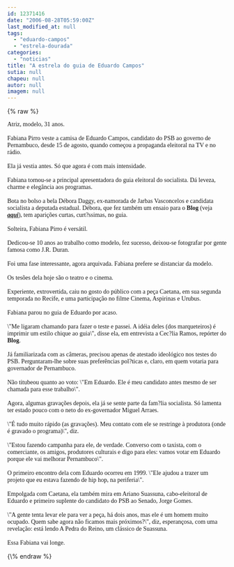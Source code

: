 ```yaml
---
id: 12371416
date: "2006-08-28T05:59:00Z"
last_modified_at: null
tags:
  - "eduardo-campos"
  - "estrela-dourada"
categories:
  - "noticias"
title: "A estrela do guia de Eduardo Campos"
sutia: null
chapeu: null
autor: null
imagem: null
---
```

{\% raw %}
<p><FONT face=Verdana>Atriz, modelo, 31 anos.<BR><BR>Fabiana Pirro veste a camisa de Eduardo Campos, candidato do PSB ao governo de Pernambuco, desde 15 de agosto, quando começou a propaganda eleitoral na TV e no rádio.<BR><BR>Ela já vestia antes. Só que agora é com mais intensidade.<BR><BR>Fabiana tornou-se a principal apresentadora do guia eleitoral do socialista. Dá leveza, charme e elegância aos programas.<BR><BR>Bota no bolso a bela Débora Daggy, ex-namorada de Jarbas Vasconcelos e candidata socialista a deputada estadual. Débora, que fez também um ensaio para o <STRONG>Blog</STRONG> (veja <STRONG><EM><U><A href=\"https://jc3.uol.com.br/blogs/jc/2006/07/24/index.php#248\">aqui</A></U></EM></STRONG>), tem aparições curtas, curt?ssimas, no guia.<BR><BR>Solteira, Fabiana Pirro é versátil.<BR><BR>Dedicou-se 10 anos ao trabalho como modelo, fez sucesso, deixou-se fotografar por gente famosa como J.R. Duran.<BR><BR>Foi uma fase interessante, agora arquivada. Fabiana prefere se distanciar da modelo.<BR><BR>Os tesões dela hoje são o teatro e o cinema. <BR><BR>Experiente, extrovertida, caiu no gosto do público com a peça Caetana, em sua segunda temporada no Recife, e uma participação no filme Cinema, Aspirinas e Urubus.<BR><BR>Fabiana parou no guia de Eduardo por acaso. <BR><BR>\"Me ligaram chamando para fazer o teste e passei. A idéia deles (dos marqueteiros) é imprimir um estilo chique ao guia\", disse ela, em entrevista a Cec?lia Ramos, repórter do <STRONG>Blog</STRONG>.<BR><BR>Já familiarizada com as câmeras, precisou apenas de atestado ideológico nos testes do PSB. Perguntaram-lhe sobre suas preferências pol?ticas e, claro, em quem votaria para governador de Pernambuco.<BR><BR>Não titubeou quanto ao voto: \"Em Eduardo. Ele é meu candidato antes mesmo de ser chamada para esse trabalho\".<BR><BR>Agora, algumas gravações depois, ela já se sente parte da fam?lia socialista. Só lamenta ter estado pouco com o neto do ex-governador Miguel Arraes.<BR><BR>\"É tudo muito rápido (as gravações). Meu contato com ele se restringe à produtora (onde é gravado o programa)\", diz.<BR><BR>\"Estou fazendo campanha para ele, de verdade. Converso com o taxista, com o comerciante, os amigos, produtores culturais e digo para eles: vamos votar em Eduardo porque ele vai melhorar Pernambuco\".<BR><BR>O primeiro encontro dela com Eduardo ocorreu em 1999. \"Ele ajudou a trazer um projeto que eu estava fazendo de hip hop, na periferia\". <BR><BR>Empolgada com Caetana, ela também mira em Ariano Suassuna, cabo-eleitoral de Eduardo e primeiro suplente do candidato do PSB ao Senado, Jorge Gomes. <BR><BR>\"A gente tenta levar ele para ver a peça, há dois anos, mas ele é um homem muito ocupado. Quem sabe agora não ficamos mais próximos?\", diz, esperançosa, com uma revelação: está lendo A Pedra do Reino, um clássico de Suassuna.<BR><BR>Essa Fabiana vai longe.</FONT> </p>
{\% endraw %}
